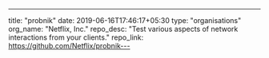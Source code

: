 ---
title: "probnik"
date: 2019-06-16T17:46:17+05:30
type: "organisations"
org_name: "Netflix, Inc."
repo_desc: "Test various aspects of network interactions from your clients."
repo_link: https://github.com/Netflix/probnik---